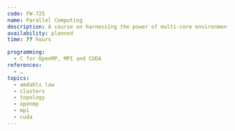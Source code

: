 ```yaml
---
code: FW-725
name: Parallel Computing
description: A course on harnessing the power of multi-core environments and accelerators from a theoretical to a practical level.
availability: planned
time: ?? hours

programming:
  - C for OpenMP, MPI and CUDA
references:
  - …
topics:
  - amdahls law
  - clusters
  - topology
  - openmp
  - mpi
  - cuda
---
```

